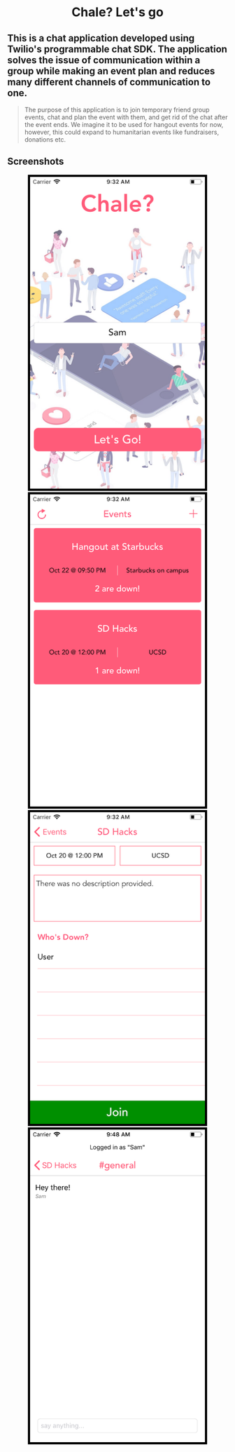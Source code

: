 <h1 align="center">Chale? Let's go</h1>

## This is a chat application developed using Twilio's programmable chat SDK. The application solves the issue of communication within a group while making an event plan and reduces many different channels of communication to one.

> The purpose of this application is to join temporary friend group events, chat and plan the event with them, and get rid of the chat after the event ends. We imagine it to be used for hangout events for now, however, this could expand to humanitarian events like fundraisers, donations etc.

## Screenshots

<p align="center">
  <img src="Screenshots/pic1.png" width="400" height='auto' style="border:5px solid black">
  <img src="Screenshots/pic2.png" width="400" height='auto' style="border:5px solid black">
  <img src="Screenshots/pic3.png" width="400" height='auto' style="border:5px solid black">
  <img src="Screenshots/pic4.png" width="400" height='auto' style="border:5px solid black">
</p>
